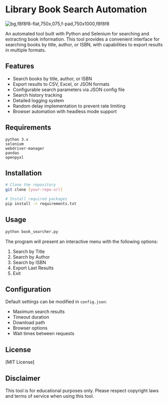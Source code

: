 # Library Book Search Automation
![bg,f8f8f8-flat,750x,075,f-pad,750x1000,f8f8f8](https://github.com/user-attachments/assets/342637db-c471-4a0f-a32e-72e3728ca154)


An automated tool built with Python and Selenium for searching and extracting book information. This tool provides a convenient interface for searching books by title, author, or ISBN, with capabilities to export results in multiple formats.

## Features

- Search books by title, author, or ISBN
- Export results to CSV, Excel, or JSON formats
- Configurable search parameters via JSON config file
- Search history tracking
- Detailed logging system
- Random delay implementation to prevent rate limiting
- Browser automation with headless mode support

## Requirements

```
python 3.x
selenium
webdriver-manager
pandas
openpyxl
```

## Installation

```bash
# Clone the repository
git clone [your-repo-url]

# Install required packages
pip install -r requirements.txt
```

## Usage

```bash
python book_searcher.py
```

The program will present an interactive menu with the following options:
1. Search by Title
2. Search by Author
3. Search by ISBN
4. Export Last Results
5. Exit

## Configuration

Default settings can be modified in `config.json`:
- Maximum search results
- Timeout duration
- Download path
- Browser options
- Wait times between requests

## License

[MIT License]

## Disclaimer

This tool is for educational purposes only. Please respect copyright laws and terms of service when using this tool.
